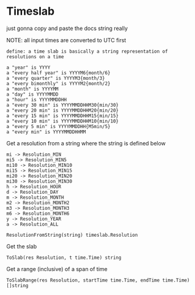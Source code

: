 # Timeslab

just gonna copy and paste the docs string really

NOTE: all input times are converted to UTC first


    define: a time slab is basically a string representation of resolutions on a time
    
    a "year" is YYYY
    a "every half year" is YYYYM6{month/6}
    a "every quarter" is YYYYM3{month/3}
    a "every bimonthly" is YYYYM2{month/2}
    a "month" is YYYYMM
    a "day" is YYYYMMDD
    a "hour" is YYYYMMDDHH
    a "every 30 min" is YYYYMMDDHHM30{min/30}
    a "every 20 min" is YYYYMMDDHHM20{min/20}
    a "every 15 min" is YYYYMMDDHHM15{min/15}
    a "every 10 min" is YYYYMMDDHHM10{min/10}
    a "every 5 min" is YYYYMMDDHH{M5min/5}
    a "every min" is YYYYMMDDHHMM
   
   
Get a resolution from a string where the string is defined below

    mi -> Resolution_MIN
    mi5 -> Resolution_MIN5
    mi10 -> Resolution_MIN10
    mi15 -> Resolution_MIN15
    mi20 -> Resolution_MIN20
    mi30 -> Resolution_MIN30
    h -> Resolution_HOUR
    d -> Resolution_DAY
    m -> Resolution_MONTH
    m2 -> Resolution_MONTH2
    m3 -> Resolution_MONTH3
    m6 -> Resolution_MONTH6
    y -> Resolution_YEAR
    a -> Resolution_ALL

    ResolutionFromString(string) timeslab.Resolution
    

Get the slab

    ToSlab(res Resolution, t time.Time) string
    
Get a range (inclusive) of a span of time

    ToSlabRange(res Resolution, startTime time.Time, endTime time.Time) []string
    
 
    
    